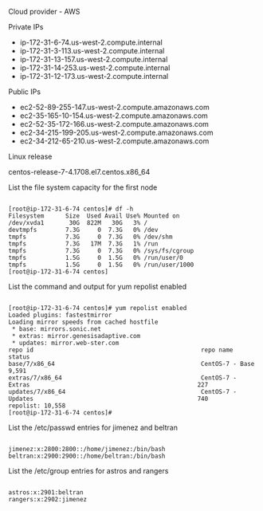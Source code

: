 <p>Cloud provider - AWS</>


<p>Private IPs</p>

* ip-172-31-6-74.us-west-2.compute.internal
* ip-172-31-3-113.us-west-2.compute.internal
* ip-172-31-13-157.us-west-2.compute.internal
* ip-172-31-14-253.us-west-2.compute.internal
* ip-172-31-12-173.us-west-2.compute.internal


<p>Public IPs</p>

* ec2-52-89-255-147.us-west-2.compute.amazonaws.com
* ec2-35-165-10-154.us-west-2.compute.amazonaws.com
* ec2-52-35-172-166.us-west-2.compute.amazonaws.com
* ec2-34-215-199-205.us-west-2.compute.amazonaws.com
* ec2-34-212-65-210.us-west-2.compute.amazonaws.com


<p>Linux release</p>

centos-release-7-4.1708.el7.centos.x86_64



<p>List the file system capacity for the first node</p>
<pre><code>
[root@ip-172-31-6-74 centos]# df -h
Filesystem      Size  Used Avail Use% Mounted on
/dev/xvda1       30G  822M   30G   3% /
devtmpfs        7.3G     0  7.3G   0% /dev
tmpfs           7.3G     0  7.3G   0% /dev/shm
tmpfs           7.3G   17M  7.3G   1% /run
tmpfs           7.3G     0  7.3G   0% /sys/fs/cgroup
tmpfs           1.5G     0  1.5G   0% /run/user/0
tmpfs           1.5G     0  1.5G   0% /run/user/1000
[root@ip-172-31-6-74 centos]
</code></pre>


<p>List the command and output for yum repolist enabled</p>

<pre><code>
[root@ip-172-31-6-74 centos]# yum repolist enabled
Loaded plugins: fastestmirror
Loading mirror speeds from cached hostfile
 * base: mirrors.sonic.net
 * extras: mirror.genesisadaptive.com
 * updates: mirror.web-ster.com
repo id                                               repo name                                                       status
base/7/x86_64                                         CentOS-7 - Base                                                 9,591
extras/7/x86_64                                       CentOS-7 - Extras                                               227
updates/7/x86_64                                      CentOS-7 - Updates                                              740
repolist: 10,558
[root@ip-172-31-6-74 centos]# 
</code></pre>


<p>List the /etc/passwd entries for jimenez and beltran</p>

<pre><code>
jimenez:x:2800:2800::/home/jimenez:/bin/bash
beltran:x:2900:2900::/home/beltran:/bin/bash
</code></pre>


<p>List the /etc/group entries for astros and rangers</p>

<pre><code>
astros:x:2901:beltran
rangers:x:2902:jimenez
</code></pre>
